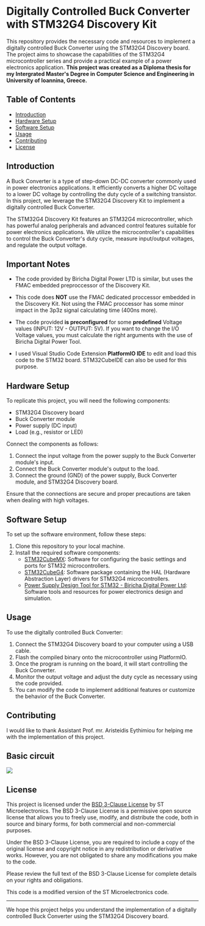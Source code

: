 # Digitally Controlled Buck Converter with STM32G4 Discovery Kit

This repository provides the necessary code and resources to implement a digitally controlled Buck Converter using the STM32G4 Discovery board. The project aims to showcase the capabilities of the STM32G4 microcontroller series and provide a practical example of a power electronics application. **This project was created as a Diploma thesis for my Intergrated Master's Degree in Computer Science and Engineering in University of Ioannina, Greece.**

## Table of Contents

- [Introduction](#introduction)
- [Hardware Setup](#hardware-setup)
- [Software Setup](#software-setup)
- [Usage](#usage)
- [Contributing](#contributing)
- [License](#license)

## Introduction

A Buck Converter is a type of step-down DC-DC converter commonly used in power electronics applications. It efficiently converts a higher DC voltage to a lower DC voltage by controlling the duty cycle of a switching transistor. In this project, we leverage the STM32G4 Discovery Kit to implement a digitally controlled Buck Converter.

The STM32G4 Discovery Kit features an STM32G4 microcontroller, which has powerful analog peripherals and advanced control features suitable for power electronics applications. We utilize the microcontroller's capabilities to control the Buck Converter's duty cycle, measure input/output voltages, and regulate the output voltage.

## Important Notes

- The code provided by Biricha Digital Power LTD is similar, but uses the FMAC embedded preproccessor of the Discovery Kit.

- This code does **NOT** use the FMAC dedicated proccessor embedded in the Discovery Kit. Not using the FMAC proccessor has some minor impact in the 3p3z signal  calculating time (400ns more). 

- The code provided **is preconfigured** for some **predefined** Voltage values (INPUT: 12V - OUTPUT: 5V). If you want to change the I/O Voltage values, you must calculate the right arguments with the use of Biricha Digital Power Tool.

- I used Visual Studio Code Extension **PlatformIO IDE** to edit and load this code to the STM32 board. STM32CubeIDE can also be used for this purpose.

## Hardware Setup

To replicate this project, you will need the following components:

- STM32G4 Discovery board
- Buck Converter module
- Power supply (DC input)
- Load (e.g., resistor or LED)

Connect the components as follows:

1. Connect the input voltage from the power supply to the Buck Converter module's input.
2. Connect the Buck Converter module's output to the load.
3. Connect the ground (GND) of the power supply, Buck Converter module, and STM32G4 Discovery board.

Ensure that the connections are secure and proper precautions are taken when dealing with high voltages.

## Software Setup

To set up the software environment, follow these steps:

1. Clone this repository to your local machine.
2. Install the required software components:
   - [STM32CubeMX](https://www.st.com/en/development-tools/stm32cubemx.html): Software for configuring the basic settings and ports for STM32 microcontrollers.
   - [STM32CubeG4](https://www.st.com/en/embedded-software/stm32cubeg4.html): Software package containing the HAL (Hardware Abstraction Layer) drivers for STM32G4 microcontrollers.
   - [Power Supply Design Tool for STM32 - Biricha Digital Power Ltd](https://www.biricha.com/st-wds.html): Software tools and resources for power electronics design and simulation.

## Usage

To use the digitally controlled Buck Converter:

1. Connect the STM32G4 Discovery board to your computer using a USB cable.
2. Flash the compiled binary onto the microcontroller using PlatformIO.
3. Once the program is running on the board, it will start controlling the Buck Converter.
4. Monitor the output voltage and adjust the duty cycle as necessary using the code provided.
5. You can modify the code to implement additional features or customize the behavior of the Buck Converter.

## Contributing

I would like to thank Assistant Prof. mr. Aristeidis Eythimiou for helping me with the implementation of this project.

## Basic circuit

![](https://lh4.googleusercontent.com/nR79YK-nLXDe47X75F59_lEJoo2Vb4CisIjTSMdLRlHnONetmd9kqCmBopNW-nyRG13CIL10QcnqNKRmfwqCAI-fLAl9ufjY2zrmGDhtIYZ6nzDVB-r9V86wJkjxa57Cq1_0Py7Y4Y6BxMU61fVBCQ)

## License

This project is licensed under the [BSD 3-Clause License](https://opensource.org/licenses/BSD-3-Clause) by ST Microelectronics. The BSD 3-Clause License is a permissive open source license that allows you to freely use, modify, and distribute the code, both in source and binary forms, for both commercial and non-commercial purposes.

Under the BSD 3-Clause License, you are required to include a copy of the original license and copyright notice in any redistribution or derivative works. However, you are not obligated to share any modifications you make to the code.

Please review the full text of the BSD 3-Clause License for complete details on your rights and obligations.

This code is a modified version of the ST Microelectronics code.

---

We hope this project helps you understand the implementation of a digitally controlled Buck Converter using the STM32G4 Discovery board.
